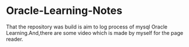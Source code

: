 # Oracle-Learning-Notes
That the repository was build is aim to log process of mysql Oracle Learning.And,there are some video which is made by myself for the page reader.
